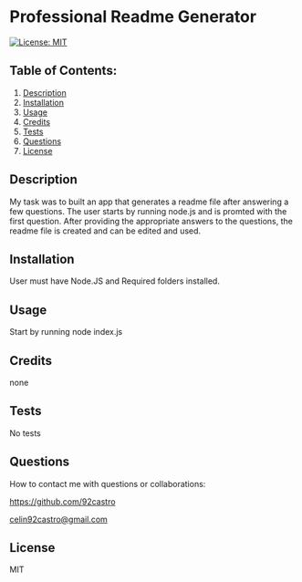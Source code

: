 # Professional Readme Generator

  [![License: MIT](https://img.shields.io/badge/License-MIT-yellow.svg)](https://opensource.org/licenses/MIT)

  ## Table of Contents:
  1. [Description](#description) 
  2. [Installation](#installation)
  3. [Usage](#usage)  
  4. [Credits](#credits)
  5. [Tests](#tests)
  6. [Questions](#questions)
  7. [License](#license)

## Description

My task was to built an app that generates a readme file after answering a few questions. The user starts by running node.js and is promted with the first question. After providing the appropriate answers to the questions, the readme file is created and can be edited and used.  

## Installation

User must have Node.JS and Required folders installed.

## Usage

Start by running node index.js

## Credits

none

## Tests

No tests 

## Questions
How to contact me with questions or collaborations:

https://github.com/92castro

celin92castro@gmail.com

## License

MIT